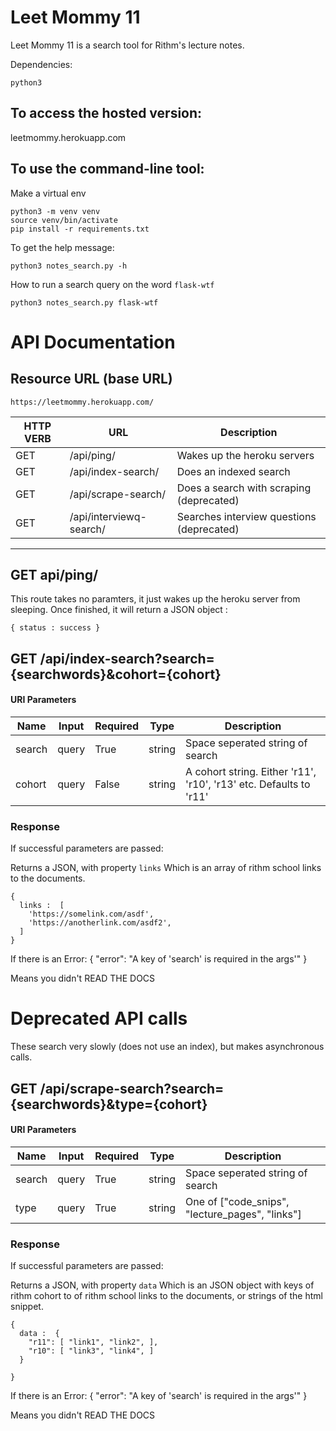 # Leet Mommy 11

Leet Mommy 11 is a search tool for Rithm's lecture notes. 

Dependencies:
```
python3
```
## To access the hosted version:

leetmommy.herokuapp.com

## To use the command-line tool:
Make a virtual env
```
python3 -m venv venv
source venv/bin/activate
pip install -r requirements.txt
```

To get the help message:
```
python3 notes_search.py -h
```

How to run a search query on the word `flask-wtf`

```
python3 notes_search.py flask-wtf

```


# API Documentation

## Resource URL (base URL)
```
https://leetmommy.herokuapp.com/
```

| HTTP VERB | URL | Description |
| --- | ---| --- |
| GET | /api/ping/ | Wakes up the heroku servers
| GET | /api/index-search/ | Does an indexed search
| GET | /api/scrape-search/ | Does a search with scraping (deprecated)
| GET | /api/interviewq-search/ | Searches interview questions (deprecated)
---

## GET api/ping/
This route takes no paramters, it just wakes up the heroku server from sleeping.
Once finished, it will return a JSON object :
```
{ status : success }
```

## GET /api/index-search?search={searchwords}&cohort={cohort}
#### URI Parameters
| Name | Input | Required | Type | Description |
| --- | --- | --- | --- | --- |
| search | query | True | string | Space seperated string of search
| cohort | query | False | string | A cohort string. Either 'r11', 'r10', 'r13' etc. Defaults to 'r11'

### Response
If successful parameters are passed: 

Returns a JSON, with property `links`
Which is an array of rithm school links to the documents.

```
{
  links :  [
    'https://somelink.com/asdf',
    'https://anotherlink.com/asdf2',
  ]   
}

```

If there is an Error:
{
  "error": "A key of 'search' is required in the args'"
}

Means you didn't READ THE DOCS

# Deprecated API calls
These search very slowly (does not use an index), but makes asynchronous calls.

## GET /api/scrape-search?search={searchwords}&type={cohort}

#### URI Parameters
| Name | Input | Required | Type | Description |
| --- | --- | --- | --- | --- |
| search | query | True | string | Space seperated string of search
| type | query | True | string | One of ["code_snips", "lecture_pages", "links"]

### Response
If successful parameters are passed: 

Returns a JSON, with property `data`
Which is an JSON object with keys of rithm cohort to of rithm school links to the documents, or strings of the html snippet.

```
{
  data :  {
    "r11": [ "link1", "link2", ],
    "r10": [ "link3", "link4", ]
  } 

}

```

If there is an Error:
{
  "error": "A key of 'search' is required in the args'"
}

Means you didn't READ THE DOCS





